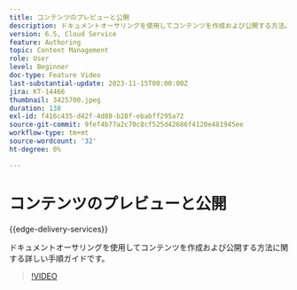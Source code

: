 ```yaml
---
title: コンテンツのプレビューと公開
description: ドキュメントオーサリングを使用してコンテンツを作成および公開する方法。
version: 6.5, Cloud Service
feature: Authoring
topic: Content Management
role: User
level: Beginner
doc-type: Feature Video
last-substantial-update: 2023-11-15T00:00:00Z
jira: KT-14466
thumbnail: 3425700.jpeg
duration: 138
exl-id: f416c435-d42f-4d88-b28f-ebabff295a72
source-git-commit: 9fef4b77a2c70c8cf525d42686f4120e481945ee
workflow-type: tm+mt
source-wordcount: '32'
ht-degree: 0%

---
```


# コンテンツのプレビューと公開

{{edge-delivery-services}}

ドキュメントオーサリングを使用してコンテンツを作成および公開する方法に関する詳しい手順ガイドです。

>[!VIDEO](https://video.tv.adobe.com/v/3425700/?learn=on)
